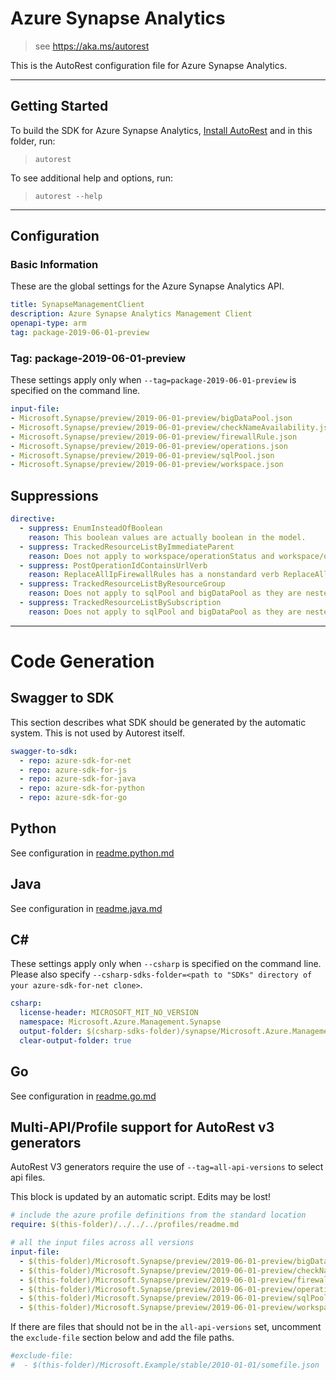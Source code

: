 # Azure Synapse Analytics

> see https://aka.ms/autorest

This is the AutoRest configuration file for Azure Synapse Analytics.



---
## Getting Started
To build the SDK for Azure Synapse Analytics, [Install AutoRest](https://aka.ms/autorest/install) and in this folder, run:

> `autorest`

To see additional help and options, run:

> `autorest --help`
---

## Configuration


### Basic Information
These are the global settings for the Azure Synapse Analytics API.

``` yaml
title: SynapseManagementClient
description: Azure Synapse Analytics Management Client
openapi-type: arm
tag: package-2019-06-01-preview
```

### Tag: package-2019-06-01-preview

These settings apply only when `--tag=package-2019-06-01-preview` is specified on the command line.

``` yaml $(tag) == 'package-2019-06-01-preview'
input-file:
- Microsoft.Synapse/preview/2019-06-01-preview/bigDataPool.json
- Microsoft.Synapse/preview/2019-06-01-preview/checkNameAvailability.json
- Microsoft.Synapse/preview/2019-06-01-preview/firewallRule.json
- Microsoft.Synapse/preview/2019-06-01-preview/operations.json
- Microsoft.Synapse/preview/2019-06-01-preview/sqlPool.json
- Microsoft.Synapse/preview/2019-06-01-preview/workspace.json
```

## Suppressions

``` yaml
directive:
  - suppress: EnumInsteadOfBoolean
    reason: This boolean values are actually boolean in the model.
  - suppress: TrackedResourceListByImmediateParent
    reason: Does not apply to workspace/operationStatus and workspace/operationResults .
  - suppress: PostOperationIdContainsUrlVerb
    reason: ReplaceAllIpFirewallRules has a nonstandard verb ReplaceAll.
  - suppress: TrackedResourceListByResourceGroup
    reason: Does not apply to sqlPool and bigDataPool as they are nested tracked resources
  - suppress: TrackedResourceListBySubscription
    reason: Does not apply to sqlPool and bigDataPool as they are nested tracked resources
```

---
# Code Generation


## Swagger to SDK

This section describes what SDK should be generated by the automatic system.
This is not used by Autorest itself.

``` yaml $(swagger-to-sdk)
swagger-to-sdk:
  - repo: azure-sdk-for-net
  - repo: azure-sdk-for-js
  - repo: azure-sdk-for-java
  - repo: azure-sdk-for-python
  - repo: azure-sdk-for-go
```

## Python

See configuration in [readme.python.md](./readme.python.md)

## Java

See configuration in [readme.java.md](./readme.java.md)

## C#

These settings apply only when `--csharp` is specified on the command line.
Please also specify `--csharp-sdks-folder=<path to "SDKs" directory of your azure-sdk-for-net clone>`.

``` yaml $(csharp)
csharp:
  license-header: MICROSOFT_MIT_NO_VERSION
  namespace: Microsoft.Azure.Management.Synapse
  output-folder: $(csharp-sdks-folder)/synapse/Microsoft.Azure.Management.Synapse/src/Generated
  clear-output-folder: true
```

## Go

See configuration in [readme.go.md](./readme.go.md)

## Multi-API/Profile support for AutoRest v3 generators 

AutoRest V3 generators require the use of `--tag=all-api-versions` to select api files.

This block is updated by an automatic script. Edits may be lost!

``` yaml $(tag) == 'all-api-versions' /* autogenerated */
# include the azure profile definitions from the standard location
require: $(this-folder)/../../../profiles/readme.md

# all the input files across all versions
input-file:
  - $(this-folder)/Microsoft.Synapse/preview/2019-06-01-preview/bigDataPool.json
  - $(this-folder)/Microsoft.Synapse/preview/2019-06-01-preview/checkNameAvailability.json
  - $(this-folder)/Microsoft.Synapse/preview/2019-06-01-preview/firewallRule.json
  - $(this-folder)/Microsoft.Synapse/preview/2019-06-01-preview/operations.json
  - $(this-folder)/Microsoft.Synapse/preview/2019-06-01-preview/sqlPool.json
  - $(this-folder)/Microsoft.Synapse/preview/2019-06-01-preview/workspace.json

```

If there are files that should not be in the `all-api-versions` set, 
uncomment the  `exclude-file` section below and add the file paths.

``` yaml $(tag) == 'all-api-versions'
#exclude-file: 
#  - $(this-folder)/Microsoft.Example/stable/2010-01-01/somefile.json
```
